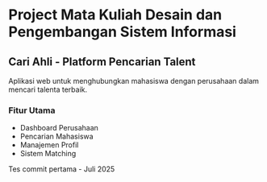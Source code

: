 # Project Mata Kuliah Desain dan Pengembangan Sistem Informasi
## Cari Ahli - Platform Pencarian Talent

Aplikasi web untuk menghubungkan mahasiswa dengan perusahaan dalam mencari talenta terbaik.

### Fitur Utama
- Dashboard Perusahaan
- Pencarian Mahasiswa
- Manajemen Profil
- Sistem Matching

Tes commit pertama - Juli 2025